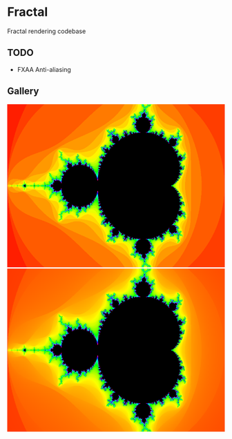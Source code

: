 # Fractal
Fractal rendering codebase

## TODO
* FXAA Anti-aliasing

## Gallery
![Mandelbrot](gallery/image-1.png)
![Smooth Mandelbrot](gallery/image-2.png)
